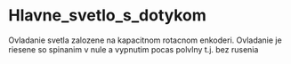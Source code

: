 # Hlavne_svetlo_s_dotykom
Ovladanie svetla zalozene na kapacitnom rotacnom enkoderi. Ovladanie je riesene so spinanim v nule a vypnutim pocas polvlny t.j. bez rusenia
